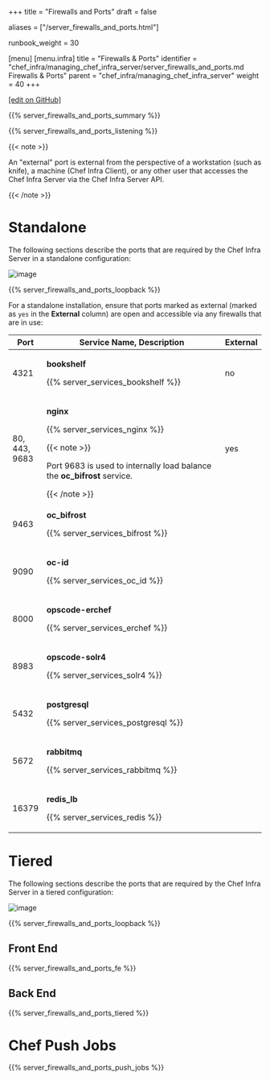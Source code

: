 +++
title = "Firewalls and Ports"
draft = false

aliases = ["/server_firewalls_and_ports.html"]

runbook_weight = 30

[menu]
  [menu.infra]
    title = "Firewalls & Ports"
    identifier = "chef_infra/managing_chef_infra_server/server_firewalls_and_ports.md Firewalls & Ports"
    parent = "chef_infra/managing_chef_infra_server"
    weight = 40
+++

[\[edit on GitHub\]](https://github.com/chef/chef-web-docs/blob/master/content/runbook/server_firewalls_and_ports.md)

{{% server_firewalls_and_ports_summary %}}

{{% server_firewalls_and_ports_listening %}}

{{< note >}}

An "external" port is external from the perspective of a workstation
(such as knife), a machine (Chef Infra Client), or any other user that
accesses the Chef Infra Server via the Chef Infra Server API.

{{< /note >}}

Standalone
==========

The following sections describe the ports that are required by the Chef
Infra Server in a standalone configuration:

![image](/images/chef_server_ports_standalone.png)

{{% server_firewalls_and_ports_loopback %}}

For a standalone installation, ensure that ports marked as external
(marked as `yes` in the **External** column) are open and accessible via
any firewalls that are in use:

<table>
<colgroup>
<col style="width: 11%" />
<col style="width: 77%" />
<col style="width: 11%" />
</colgroup>
<thead>
<tr class="header">
<th>Port</th>
<th>Service Name, Description</th>
<th>External</th>
</tr>
</thead>
<tbody>
<tr class="odd">
<td><p>4321</p></td>
<td><p><strong>bookshelf</strong></p>
<p>{{% server_services_bookshelf %}}</p></td>
<td><p>no</p></td>
</tr>
<tr class="even">
<td><p>80, 443, 9683</p></td>
<td><p><strong>nginx</strong></p>
<p>{{% server_services_nginx %}}</p>
{{< note >}}
<p>Port 9683 is used to internally load balance the <strong>oc_bifrost</strong> service.</p>
{{< /note >}}</td>
<td><p>yes</p></td>
</tr>
<tr class="odd">
<td><p>9463</p></td>
<td><p><strong>oc_bifrost</strong></p>
<p>{{% server_services_bifrost %}}</p></td>
<td></td>
</tr>
<tr class="even">
<td><p>9090</p></td>
<td><p><strong>oc-id</strong></p>
<p>{{% server_services_oc_id %}}</p></td>
<td></td>
</tr>
<tr class="odd">
<td><p>8000</p></td>
<td><p><strong>opscode-erchef</strong></p>
<p>{{% server_services_erchef %}}</p></td>
<td></td>
</tr>
<tr class="even">
<td><p>8983</p></td>
<td><p><strong>opscode-solr4</strong></p>
<p>{{% server_services_solr4 %}}</p></td>
<td></td>
</tr>
<tr class="odd">
<td><p>5432</p></td>
<td><p><strong>postgresql</strong></p>
<p>{{% server_services_postgresql %}}</p></td>
<td></td>
</tr>
<tr class="even">
<td><p>5672</p></td>
<td><p><strong>rabbitmq</strong></p>
<p>{{% server_services_rabbitmq %}}</p></td>
<td></td>
</tr>
<tr class="odd">
<td><p>16379</p></td>
<td><p><strong>redis_lb</strong></p>
<p>{{% server_services_redis %}}</p></td>
<td></td>
</tr>
</tbody>
</table>

Tiered
======

The following sections describe the ports that are required by the Chef
Infra Server in a tiered configuration:

![image](/images/chef_server_ports_tiered.png)

{{% server_firewalls_and_ports_loopback %}}

Front End
---------

{{% server_firewalls_and_ports_fe %}}

Back End
--------

{{% server_firewalls_and_ports_tiered %}}

Chef Push Jobs
==============

{{% server_firewalls_and_ports_push_jobs %}}
